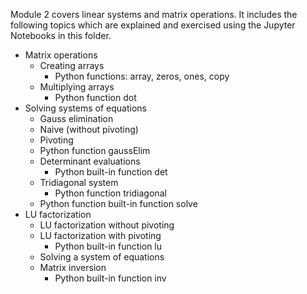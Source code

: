 Module 2 covers linear systems and matrix operations. It includes the following topics which are explained and exercised using the Jupyter Notebooks in this folder.
* Matrix operations
  * Creating arrays
    * Python functions: array, zeros, ones, copy
  * Multiplying arrays
    * Python function dot
* Solving systems of equations
  * Gauss elimination
  * Naive (without pivoting)
  * Pivoting
  * Python function gaussElim
  * Determinant evaluations
    * Python built-in function det
  * Tridiagonal system
    * Python function tridiagonal
  * Python function built-in function solve
* LU factorization
  * LU factorization without pivoting
  * LU factorization with pivoting
    * Python built-in function lu
  * Solving a system of equations
  * Matrix inversion
    * Python built-in function inv
